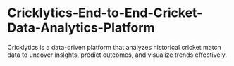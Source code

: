 # Cricklytics-End-to-End-Cricket-Data-Analytics-Platform
Cricklytics is a data-driven platform that analyzes historical cricket match data to uncover insights, predict outcomes, and visualize trends effectively.
